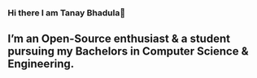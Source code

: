 ### Hi there I am Tanay Bhadula👋

## I’m an Open-Source enthusiast & a student pursuing my Bachelors in Computer Science & Engineering.
